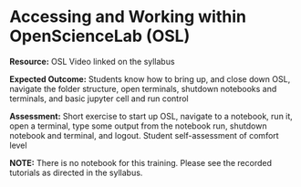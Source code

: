 # Accessing and Working within OpenScienceLab (OSL)

**Resource:** OSL Video linked on the syllabus

**Expected Outcome:** Students know how to bring up, and close down OSL, navigate the folder structure, open terminals, shutdown notebooks and terminals, and basic jupyter cell and run control

**Assessment:** Short exercise to start up OSL, navigate to a notebook, run it, open a terminal, type some output from the notebook run, shutdown notebook and terminal, and logout. Student self-assessment of comfort level

**NOTE:** There is no notebook for this training.  Please see the recorded tutorials as directed in the syllabus.
